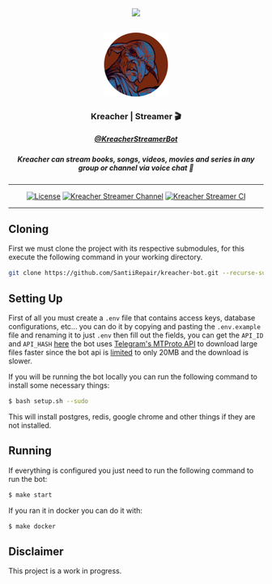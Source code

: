 <div align="center">

<img src="https://static.scarf.sh/a.png?x-pxid=cf317fe7-2188-4721-bc01-124bb5d5dbb2" />

## <img alt="Kreacher Logo" src="https://github.com/SantiiRepair/kreacher-bot/blob/main/.github/images/kreacher-srd-circle.png?raw=true" width="25%"/>

### Kreacher | Streamer 🎬

##### [@KreacherStreamerBot](https://t.me/KreacherStreamerBot)

##### Kreacher can stream books, songs, videos, movies and series in any group or channel via voice chat 🔮
______________________________________________________________________
[![License](https://img.shields.io/badge/License-GPL--3.0-magenta.svg)](https://www.gnu.org/licenses/gpl-3.0.txt)
[![Kreacher Streamer Channel](https://img.shields.io/endpoint?label=Channel&style=flat-square&url=https://mogyo.ro/quart-apis/tgmembercount?chat_id=KreacherStreamerChannel)](https://t.me/KreacherStreamerChannel)
[![Kreacher Streamer CI](https://img.shields.io/endpoint?label=CI&style=flat-square&url=https%3A%2F%2Fmogyo.ro%2Fquart-apis%2Ftgmembercount%3Fchat_id%3DKreacherStreamerCI)](https://t.me/KreacherStreamerCI)

______________________________________________________________________

</div>

## Cloning

First we must clone the project with its respective submodules, for this execute the following command in your working directory.

```sh
git clone https://github.com/SantiiRepair/kreacher-bot.git --recurse-submodules
```

## Setting Up
First of all you must create a `.env` file that contains access keys, database configurations, etc... you can do it by copying and pasting the `.env.example` file and renaming it to just `.env` then fill out the fields, you can get the `API_ID` and `API_HASH` [here](https://my.telegram.org/) the bot uses [Telegram's MTProto API](https://core.telegram.org/mtproto) to download large files faster since the bot api is [limited](https://core.telegram.org/bots/faq#how-do-i-download-files) to only 20MB and the download is slower.

If you will be running the bot locally you can run the following command to install some necessary things:

```sh
$ bash setup.sh --sudo
```

This will install postgres, redis, google chrome and other things if they are not installed.

## Running
If everything is configured you just need to run the following command to run the bot:

```sh
$ make start
```

If you ran it in docker you can do it with:

```sh
$ make docker
```

## Disclaimer
This project is a work in progress.

